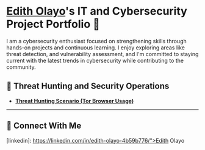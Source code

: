 # <a href="https://www.linkedin.com/in/edith-olayo-4b59b776/">Edith Olayo</a>'s IT and Cybersecurity Project Portfolio 🔐

I am a cybersecurity enthusiast focused on strengthening skills through hands-on projects and continuous learning. I enjoy exploring areas like threat detection, and vulnerability assessment, and I'm committed to staying current with the latest trends in cybersecurity while contributing to the community.


## 🚨 Threat Hunting and Security Operations

- **[Threat Hunting Scenario (Tor Browser Usage)](https://github.com/Edyth254/threat-hunting-scenario-tor)**

<hr/>

## 🤳 Connect With Me

[linkedin]: https://linkedin.com/in/edith-olayo-4b59b776/">Edith Olayo</a>

<!--
<img width="35" alt="image" src="https://github.com/user-attachments/assets/2f41c7cd-5ea8-4475-b451-a37161b6c3fb"> 
<img width="35" alt="image" src="https://github.com/user-attachments/assets/77649969-9910-4994-8b96-74a116cfb2a8">
-->
